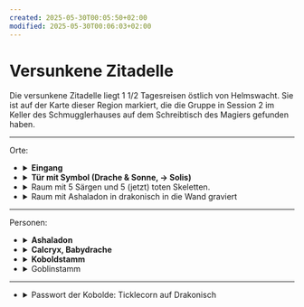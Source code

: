 ```yaml
---
created: 2025-05-30T00:05:50+02:00
modified: 2025-05-30T00:06:03+02:00
---
```


# Versunkene Zitadelle

Die versunkene Zitadelle liegt 1 1/2 Tagesreisen östlich von Helmswacht. Sie ist auf der Karte dieser Region markiert, die die Gruppe in Session 2 im Keller des Schmugglerhauses auf dem Schreibtisch des Magiers gefunden haben.

* * *

Orte:
<ul>
  <li><details><summary><strong>Eingang</strong></summary>Gepflasterte Lichtung im Wald, von stehende und gestützte Säulen umgeben, Schlucht (30ft breit, viele Kilometer lang), Eingang am Boden der Schlucht.</details></li>
  <li><details><summary><strong>Tür mit Symbol (Drache & Sonne, -> Solis)</strong></summary>verschlossen. Kobolde haben den Schlüssel.</details></li>
  <li><details><summary>Raum mit 5 Särgen und 5 (jetzt) toten Skeletten.</summary></details></li>
  <li><details><summary>Raum mit Ashaladon in drakonisch in die Wand graviert</summary></details></li>
</ul>

* * *

Personen:
<ul>
  <li><details><summary><strong>Ashaladon</strong></summary>in drakonisch in die Wand gravierter Name</details></li>
  <li><details><summary><strong>Calcryx, Babydrache</strong></summary>zuvor von Kobolden besessen, jetzt von Goblins entführt.</details></li>
  <li><details><summary><strong>Koboldstamm</strong></summary>
    <ul>
      <li>Yusdrayl, Anführer</li>
      <li>Meepo, schluchzender Kobold</li>
    </ul>
  </details></li>
  <li><details><summary>Goblinstamm</summary></details></li>
</ul>

* * *

<ul>
  <li><details><summary>Passwort der Kobolde: Ticklecorn auf Drakonisch</summary></details></li>
</ul>
